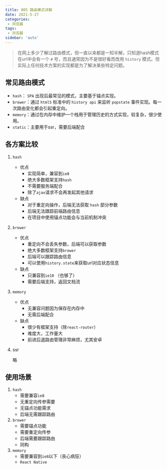 ```yaml
---
title: 005 路由模式详解
date: 2021-5-27
categories: 
 - 浏览器
tags:
 - 浏览器
sidebar: 'auto'
---
```

> 在网上多少了解过路由模式，但一直以来都是一知半解，只知道hash模式在url中会有一个 `#`  号，而且通常因为不是很好看而改用 `history` 模式。但实际上任何技术方案的实现都是为了解决某些特定问题。

## 常见路由模式

- `hash`： `SPA` 出现后最常见的模式，主要基于锚点实现。
- `brower`：通过 `html5` 标准中的 `history api` 来监听 `popstate` 事件实现。每一次路由变化都会引起重定向。
- `memory`：通过在内存中维护一个栈用于管理历史的方式实现，较复杂，很少使用。
- `static`：主要用于ssr，需要后端配合

## 各方案比较

1. `hash`

   - 优点
     - 实现简单，兼容到`ie8`
     - 绝大多数框架支持`hash`
     - 不需要服务端配合
     - 除了`ajax`请求不会再发起其他请求
   - 缺点
     - 对于重定向操作，后端无法获取 `hash` 部分参数
     - 后端无法跟踪前端路由信息
     - 在项目中使用锚点功能会与当前机制冲突

2. `brower`

   - 优点
     - 重定向不会丢失参数，后端可以获取参数
     - 绝大多数框架支持`brower`
     - 后端可以跟踪路由信息
     - 可以使用`history.state`来获取url对应状态信息
   - 缺点
     - 只兼容到`ie10` （也够了）
     - 需要后端支持，返回文档流

3. `memory`

   - 优点
     - 无兼容问题因为保存在内存中
     - 无需后端配合
   - 缺点
     - 很少有框架支持（除`react-router`）
     - 难度大，工作量大
     - 前进后退路由管理非常麻烦，尤其安卓

4. ssr

   略

## 使用场景

1. `hash`
   - 需要兼容`ie8`
   - 无重定向传参需要
   - 无锚点功能需求
   - 后端无需跟踪路由
2. `brower`
   - 需要锚点功能
   - 需要重定向传参
   - 后端需要跟踪路由
   - 同构
3. `memory`
   - 需要兼容到`ie8`以下（丧心病狂）
   - `React Native`

